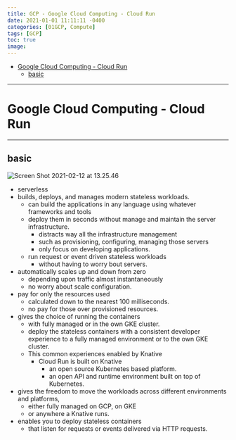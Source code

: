 ```yaml
---
title: GCP - Google Cloud Computing - Cloud Run
date: 2021-01-01 11:11:11 -0400
categories: [01GCP, Compute]
tags: [GCP]
toc: true
image:
---
```


- [Google Cloud Computing - Cloud Run](#google-cloud-computing---cloud-run)
  - [basic](#basic)

---

# Google Cloud Computing - Cloud Run

---

## basic

![Screen Shot 2021-02-12 at 13.25.46](https://i.imgur.com/uuTClRK.png)
- serverless 
- builds, deploys, and manages modern stateless workloads. 
  - can build the applications in any language using whatever frameworks and tools
  - deploy them in seconds without manage and maintain the server infrastructure. 
    - distracts way all the infrastructure management
    - such as provisioning, configuring, managing those servers 
    - only focus on developing applications. 
  - run request or event driven stateless workloads 
    - without having to worry bout servers.  
- automatically scales up and down from zero 
  - depending upon traffic almost instantaneously
  - no worry about scale configuration. 
- pay for only the resources used 
  - calculated down to the nearest 100 milliseconds. 
  - no pay for those over provisioned resources. 
- gives the choice of running the containers
  - with fully managed or in the own GKE cluster. 
  - deploy the stateless containers with a consistent developer experience to a fully managed environment or to the own GKE cluster. 
  - This common experiences enabled by Knative 
    - Cloud Run is built on Knative
      - an open source Kubernetes based platform. 
      - an open API and runtime environment built on top of Kubernetes. 
- gives the freedom to move the workloads across different environments and platforms, 
  - either fully managed on GCP, on GKE 
  - or anywhere a Knative runs. 
- enables you to deploy stateless containers 
  - that listen for requests or events delivered via HTTP requests. 
 